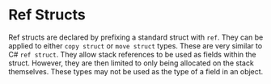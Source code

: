 # Ref Structs

Ref structs are declared by prefixing a standard struct with `ref`. They can be applied to either
`copy struct` or `move struct` types. These are very similar to C# `ref struct`. They allow stack
references to be used as fields within the struct. However, they are then limited to only being
allocated on the stack themselves. These types may not be used as the type of a field in an object.
